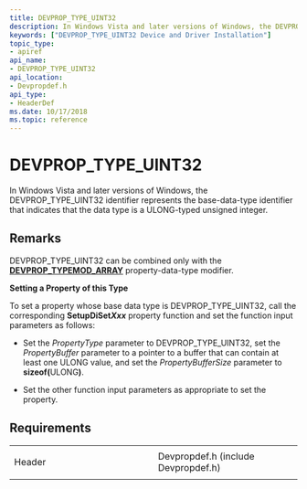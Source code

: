 ```yaml
---
title: DEVPROP_TYPE_UINT32
description: In Windows Vista and later versions of Windows, the DEVPROP_TYPE_UINT32 identifier represents the base-data-type identifier that indicates that the data type is a ULONG-typed unsigned integer.
keywords: ["DEVPROP_TYPE_UINT32 Device and Driver Installation"]
topic_type:
- apiref
api_name:
- DEVPROP_TYPE_UINT32
api_location:
- Devpropdef.h
api_type:
- HeaderDef
ms.date: 10/17/2018
ms.topic: reference
---
```


# DEVPROP_TYPE_UINT32


In Windows Vista and later versions of Windows, the DEVPROP_TYPE_UINT32 identifier represents the base-data-type identifier that indicates that the data type is a ULONG-typed unsigned integer.

## Remarks

DEVPROP_TYPE_UINT32 can be combined only with the [**DEVPROP_TYPEMOD_ARRAY**](devprop-typemod-array.md) property-data-type modifier.

**Setting a Property of this Type**

To set a property whose base data type is DEVPROP_TYPE_UINT32, call the corresponding **SetupDiSet<em>Xxx</em>** property function and set the function input parameters as follows:

- Set the *PropertyType* parameter to DEVPROP_TYPE_UINT32, set the *PropertyBuffer* parameter to a pointer to a buffer that can contain at least one ULONG value, and set the *PropertyBufferSize* parameter to <strong>sizeof(</strong>ULONG<strong>)</strong>.

- Set the other function input parameters as appropriate to set the property.

## Requirements

<table>
<colgroup>
<col width="50%" />
<col width="50%" />
</colgroup>
<tbody>
<tr class="odd">
<td align="left"><p>Header</p></td>
<td align="left">Devpropdef.h (include Devpropdef.h)</td>
</tr>
</tbody>
</table>

 

 





